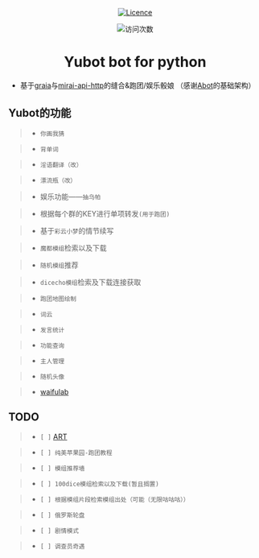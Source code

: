 <div align="center">

<a href="https://github.com/YUASDS/Yubot/master/LICENSE"><img src="https://img.shields.io/github/license/YUASDS/Yubot" alt="Licence" /></a>
<p align="center">
<img src="https://count.getloli.com/get/@YUASDS-Yubot?theme=rule34" alt="访问次数" />
</p>
</p>

# Yubot bot for python
</div>

 - 基于[graia](https://github.com/GraiaProject/Ariadne)与[mirai-api-http](https://github.com/project-mirai/mirai-api-http)的缝合&跑团/娱乐骰娘
 （感谢[Abot](https://github.com/djkcyl/ABot-Graia)的基础架构）

## Yubot的功能

>- `你画我猜`

>- `背单词`

>- `淫语翻译（改）`

>- `漂流瓶（改）`

>- 娱乐功能——`抽乌帕`

>- 根据每个群的KEY进行单项转发`(用于跑团)`

>- 基于`彩云小梦`的情节续写

>- `魔都模组`检索以及下载

>- `随机模组`推荐

>- `dicecho模组`检索及下载连接获取

>- `跑团地图绘制`

>- `词云`

>- `发言统计`

>- `功能查询`

>- `主人管理`

>- `随机头像`

>- [waifulab](https://waifulabs.com/generate)
## TODO


>- `[ ]`  [ART](https://app.wombo.art/)

>- `[ ] 纯美苹果园-跑团教程`

>- `[ ] 模组推荐墙`

>- `[ ] 100dice模组检索以及下载(暂且搁置)`

>- `[ ] 根据模组片段检索模组出处（可能（无限咕咕咕））`

>- `[ ] 俄罗斯轮盘`

>- `[ ] 剧情模式`

>- `[ ] 调查员奇遇`
